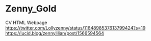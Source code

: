 # Zenny_Gold
CV HTML Webpage
https://twitter.com/Lollyzenny/status/1164898537613799424?s=19
https://lucid.blog/zennylilian/post/1566594564
